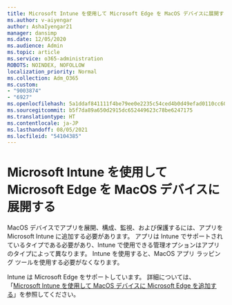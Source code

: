 ```yaml
---
title: Microsoft Intune を使用して Microsoft Edge を MacOS デバイスに展開する
ms.author: v-aiyengar
author: AshaIyengar21
manager: dansimp
ms.date: 12/05/2020
ms.audience: Admin
ms.topic: article
ms.service: o365-administration
ROBOTS: NOINDEX, NOFOLLOW
localization_priority: Normal
ms.collection: Adm_O365
ms.custom:
- "9003874"
- "6927"
ms.openlocfilehash: 5a1ddaf841111f4be79ee0e2235c54ced4b0d49efad0110cc609441db5b20800
ms.sourcegitcommit: b5f7da89a650d2915dc652449623c78be6247175
ms.translationtype: HT
ms.contentlocale: ja-JP
ms.lasthandoff: 08/05/2021
ms.locfileid: "54104385"
---
```

# <a name="use-microsoft-intune-to-deploy-microsoft-edge-to-a-macos-device"></a>Microsoft Intune を使用して Microsoft Edge を MacOS デバイスに展開する

MacOS デバイスでアプリを展開、構成、監視、および保護するには、アプリを Microsoft Intune に追加する必要があります。 アプリは Intune でサポートされているタイプである必要があり、Intune で使用できる管理オプションはアプリのタイプによって異なります。 Intune を使用すると、MacOS アプリ ラッピング ツールを使用する必要がなくなります。

Intune は Microsoft Edge をサポートしています。 詳細については、「[Microsoft Intune を使用して MacOS デバイスに Microsoft Edge を追加する](https://go.microsoft.com/fwlink/?linkid=2134949)」を参照してください。